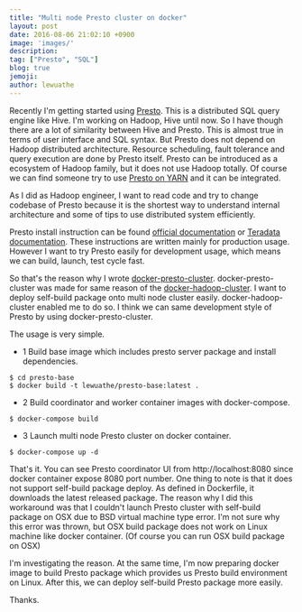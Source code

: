 ```yaml
---
title: "Multi node Presto cluster on docker"
layout: post
date: 2016-08-06 21:02:10 +0900
image: 'images/'
description:
tag: ["Presto", "SQL"]
blog: true
jemoji:
author: lewuathe
---
```


Recently I'm getting started using [Presto](http://prestodb.io). This is a distributed SQL query engine like Hive.
I'm working on Hadoop, Hive until now. So I have though there are a lot of similarity between Hive and Presto.
This is almost true in terms of user interface and SQL syntax. But Presto does not depend on Hadoop distributed
architecture. Resource scheduling, fault tolerance and query execution are done by Presto itself. Presto can be
introduced as a ecosystem of Hadoop family, but it does not use Hadoop totally. Of course we can find someone
try to use [Presto on YARN](http://teradata.github.io/presto/docs/141t/server-installation.html) and it can be
integrated.

<!-- more -->

As I did as Hadoop engineer, I want to read code and try to change codebase of Presto because it is the shortest way
to understand internal architecture and some of tips to use distributed system efficiently.

Presto install instruction can be found [official documentation](https://prestodb.io/docs/current/installation/deployment.html)
or [Teradata documentation](http://teradata.github.io/presto/docs/141t/server-installation.html). These instructions are written
mainly for production usage. However I want to try Presto easily for development usage, which means we can build, launch, test cycle
fast.

So that's the reason why I wrote [docker-presto-cluster](https://github.com/Lewuathe/docker-presto-cluster). docker-presto-cluster
was made for same reason of the [docker-hadoop-cluster](https://github.com/Lewuathe/docker-hadoop-cluster).
I want to deploy self-build package onto multi node cluster easily. docker-hadoop-cluster enabled me to do so. I think we can
same development style of Presto by using docker-presto-cluster.

The usage is very simple.

- 1 Build base image which includes presto server package and install dependencies.

```
$ cd presto-base
$ docker build -t lewuathe/presto-base:latest .
```

- 2 Build coordinator and worker container images with docker-compose.

```
$ docker-compose build
```

- 3 Launch multi node Presto cluster on docker container.

```
$ docker-compose up -d
```

That's it. You can see Presto coordinator UI from http://localhost:8080 since docker container expose 8080 port number.
One thing to note is that it does not support self-build package deploy. As defined in Dockerfile, it downloads the latest
released package. The reason why I did this workaround was that I couldn't launch Presto cluster with self-build package
on OSX due to BSD virtual machine type error. I'm not sure why this error was thrown, but OSX build package does not work
on Linux machine like docker container. (Of course you can run OSX build package on OSX)

I'm investigating the reason. At the same time, I'm now preparing docker image to build Presto package which provides us
Presto build environment on Linux. After this, we can deploy self-build Presto package more easily.

Thanks.
